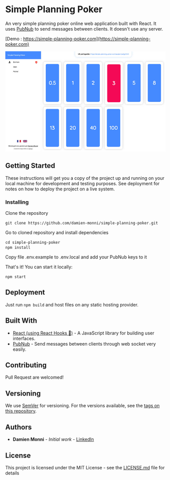 # Simple Planning Poker

An very simple planning poker online web application built with React.
It uses [PubNub](https://www.pubnub.com) to send messages between clients.
It doesn't use any server.

[Demo : https://simple-planning-poker.com](https://simple-planning-poker.com)

![Poker session page](docs/images/session-1-0-0.jpg)

## Getting Started

These instructions will get you a copy of the project up and running on your local machine for development and testing purposes. See deployment for notes on how to deploy the project on a live system.

### Installing

Clone the repository

```
git clone https://github.com/damien-monni/simple-planning-poker.git
```

Go to cloned repository and install dependencies

```
cd simple-planning-poker
npm install
```

Copy file .env.example to .env.local and add your PubNub keys to it

That's it! You can start it locally:

```
npm start
```

## Deployment

Just run `npm build` and host files on any static hosting provider.

## Built With

- [React (using React Hooks 💪)](https://reactjs.org) - A JavaScript library for building user interfaces.
- [PubNub](https://www.pubnub.com) - Send messages between clients through web socket very easily.

## Contributing

Pull Request are welcomed!

## Versioning

We use [SemVer](http://semver.org) for versioning. For the versions available, see the [tags on this repository](https://github.com/your/project/tags).

## Authors

- **Damien Monni** - _Initial work_ - [LinkedIn](https://www.linkedin.com/in/damien-monni)

## License

This project is licensed under the MIT License - see the [LICENSE.md](LICENSE.md) file for details
